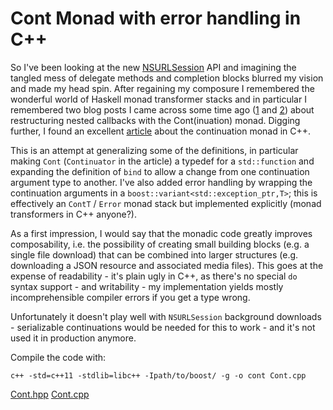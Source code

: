 # Cont Monad with error handling in C++

So I've been looking at the new [NSURLSession](https://developer.apple.com/library/ios/documentation/Foundation/Reference/NSURLSession_class/Introduction/Introduction.html) API and imagining the tangled mess of delegate methods and completion blocks blurred my vision and made my head spin. After regaining my composure I remembered the wonderful world of Haskell monad transformer stacks and in particular I remembered two blog posts I came across some time ago ([1] and [2]) about restructuring nested callbacks with the Cont(inuation) monad. Digging further, I found an excellent [article][3] about the continuation monad in C++.

This is an attempt at generalizing some of the definitions, in particular making `Cont` (`Continuator` in the article) a typedef for a `std::function` and expanding the definition of `bind` to allow a change from one continuation argument type to another. I've also added error handling by wrapping the continuation arguments in a `boost::variant<std::exception_ptr,T>`; this is effectively an `ContT` / `Error` monad stack but implemented explicitly (monad transformers in C++ anyone?).

As a first impression, I would say that the monadic code greatly improves composability, i.e. the possibility of creating small building blocks (e.g. a single file download) that can be combined into larger structures (e.g. downloading a JSON resource and associated media files). This goes at the expense of readability - it's plain ugly in C++, as there's no special `do` syntax support - and writability - my implementation yields mostly incomprehensible compiler errors if you get a type wrong.

Unfortunately it doesn't play well with `NSURLSession` background downloads - serializable continuations would be needed for this to work - and it's not used it in production anymore.

Compile the code with:

    c++ -std=c++11 -stdlib=libc++ -Ipath/to/boost/ -g -o cont Cont.cpp

[Cont.hpp](https://gist.github.com/kaoskorobase/11260139#file-cont-hpp) [Cont.cpp](https://gist.github.com/kaoskorobase/11260139#file-cont-cpp)

[1]: http://blog.sigfpe.com/2011/10/quick-and-dirty-reinversion-of-control.html
[2]: http://www.thev.net/PaulLiu/invert-inversion.html
[3]: https://www.fpcomplete.com/blog/2012/06/asynchronous-api-in-c-and-the-continuation-monad
